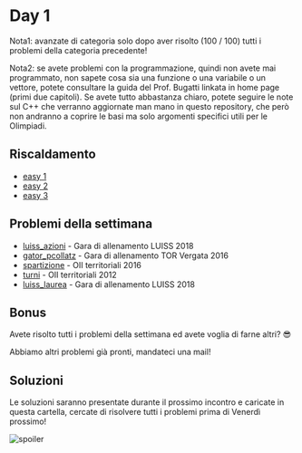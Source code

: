 # Day 1

Nota1: avanzate di categoria solo dopo aver risolto (100 / 100) tutti i problemi della categoria precedente!

Nota2: se avete problemi con la programmazione, quindi non avete mai programmato, non sapete cosa sia una funzione o una variabile o un vettore, potete consultare la guida del Prof. Bugatti linkata in home page (primi due capitoli). Se avete tutto abbastanza chiaro, potete seguire le note sul C++ che verranno aggiornate man mano in questo repository, che però non andranno a coprire le basi ma solo argomenti specifici utili per le Olimpiadi.

## Riscaldamento
* [easy 1](https://training.olinfo.it/#/task/easy1/statement)
* [easy 2](https://training.olinfo.it/#/task/easy2/statement)
* [easy 3](https://training.olinfo.it/#/task/easy3/statement)

## Problemi della settimana
* [luiss_azioni](https://training.olinfo.it/#/task/luiss_azioni/statement) - Gara di allenamento LUISS 2018
* [gator_pcollatz](https://training.olinfo.it/#/task/gator_pcollatz/statement) - Gara di allenamento TOR Vergata 2016
* [spartizione](https://training.olinfo.it/#/task/spartizione/statement) - OII territoriali 2016
* [turni](https://training.olinfo.it/#/task/turni/statement) - OII territoriali 2012
* [luiss_laurea](https://training.olinfo.it/#/task/luiss_laurea/statement) - Gara di allenamento LUISS 2018

## Bonus
Avete risolto tutti i problemi della settimana ed avete voglia di farne altri? :sunglasses:

Abbiamo altri problemi già pronti, mandateci una mail!

## Soluzioni
Le soluzioni saranno presentate durante il prossimo incontro e caricate in questa cartella, cercate di risolvere tutti i problemi prima di Venerdì prossimo!

![spoiler](http://i63.tinypic.com/2bpnd4.jpg)
